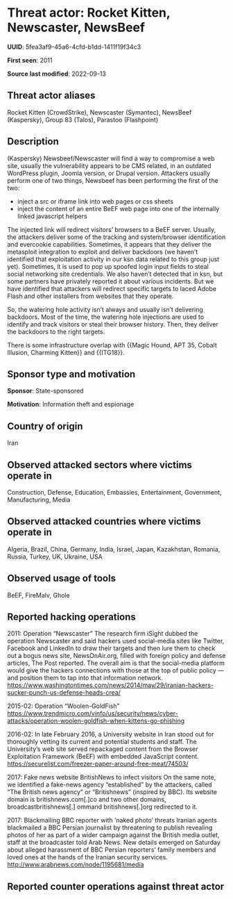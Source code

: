 # Threat actor: Rocket Kitten, Newscaster, NewsBeef

**UUID**: 5fea3af9-45a6-4cfd-b1dd-1411f19f34c3

**First seen**: 2011

**Source last modified**: 2022-09-13

## Threat actor aliases

Rocket Kitten (CrowdStrike), Newscaster (Symantec), NewsBeef (Kaspersky), Group 83 (Talos), Parastoo (Flashpoint)

## Description

(Kaspersky) Newsbeef/Newscaster will find a way to compromise a web site, usually the vulnerability appears to be CMS related, in an outdated WordPress plugin, Joomla version, or Drupal version. Attackers usually perform one of two things, Newsbeef has been performing the first of the two:

- inject a src or iframe link into web pages or css sheets
- inject the content of an entire BeEF web page into one of the internally linked javascript helpers

The injected link will redirect visitors’ browsers to a BeEF server. Usually, the attackers deliver some of the tracking and system/browser identification and evercookie capabilities. Sometimes, it appears that they deliver the metasploit integration to exploit and deliver backdoors (we haven’t identified that exploitation activity in our ksn data related to this group just yet). Sometimes, it is used to pop up spoofed login input fields to steal social networking site credentials. We also haven’t detected that in ksn, but some partners have privately reported it about various incidents. But we have identified that attackers will redirect specific targets to laced Adobe Flash and other installers from websites that they operate.

So, the watering hole activity isn’t always and usually isn’t delivering backdoors. Most of the time, the watering hole injections are used to identify and track visitors or steal their browser history. Then, they deliver the backdoors to the right targets.

There is some infrastructure overlap with {{Magic Hound, APT 35, Cobalt Illusion, Charming Kitten}} and {{ITG18}}.

## Sponsor type and motivation

**Sponsor**: State-sponsored

**Motivation**: Information theft and espionage


## Country of origin

Iran

## Observed attacked sectors where victims operate in

Construction, Defense, Education, Embassies, Entertainment, Government, Manufacturing, Media

## Observed attacked countries where victims operate in

Algeria, Brazil, China, Germany, India, Israel, Japan, Kazakhstan, Romania, Russia, Turkey, UK, Ukraine, USA

## Observed usage of tools

BeEF, FireMalv, Ghole

## Reported hacking operations

2011: Operation “Newscaster”
The research firm iSight dubbed the operation Newscaster and said hackers used social-media sites like Twitter, Facebook and LinkedIn to draw their targets and then lure them to check out a bogus news site, NewsOnAir.org, filled with foreign policy and defense articles, The Post reported.
The overall aim is that the social-media platform would give the hackers connections with those at the top of public policy — and position them to tap into that information network.
https://www.washingtontimes.com/news/2014/may/29/iranian-hackers-sucker-punch-us-defense-heads-crea/

2015-02: Operation “Woolen-GoldFish”
https://www.trendmicro.com/vinfo/us/security/news/cyber-attacks/operation-woolen-goldfish-when-kittens-go-phishing

2016-02: In late February 2016, a University website in Iran stood out for thoroughly vetting its current and potential students and staff. The University’s web site served repackaged content from the Browser Exploitation Framework (BeEF) with embedded JavaScript content.
https://securelist.com/freezer-paper-around-free-meat/74503/

2017: Fake news website BritishNews to infect visitors
On the same note, we identified a fake-news agency “established” by the attackers, called “The British news agency” or “Britishnews” (inspired by BBC). Its website domain is britishnews.com[.]co and two other domains, broadcastbritishnews[.] ommand britishnews[.]org redirected to it.

2017: Blackmailing BBC reporter with ‘naked photo’ threats
Iranian agents blackmailed a BBC Persian journalist by threatening to publish revealing photos of her as part of a wider campaign against the British media outlet, staff at the broadcaster told Arab News.
New details emerged on Saturday about alleged harassment of BBC Persian reporters’ family members and loved ones at the hands of the Iranian security services.
http://www.arabnews.com/node/1195681/media

## Reported counter operations against threat actor





